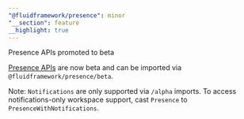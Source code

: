 ```yaml
---
"@fluidframework/presence": minor
"__section": feature
__highlight: true
---
```

Presence APIs promoted to beta

[Presence APIs](https://fluidframework.com/docs/build/presence) are now beta and can be imported via `@fluidframework/presence/beta`.

Note: `Notifications` are only supported via `/alpha` imports. To access notifications-only workspace support, cast `Presence` to `PresenceWithNotifications`.
